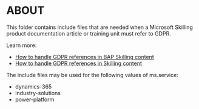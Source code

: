 # ABOUT

This folder contains include files that are needed when a Microsoft Skilling product documentation article or training unit must refer to GDPR.

Learn more:

- [How to handle GDPR references in BAP Skilling content](https://aka.ms/bap-privacy-guidance)
- [How to handle GDPR references in Skilling content](https://aka.ms/learn-privacy-guidance)

The include files may be used for the following values of ms.service:

- dynamics-365
- industry-solutions
- power-platform
